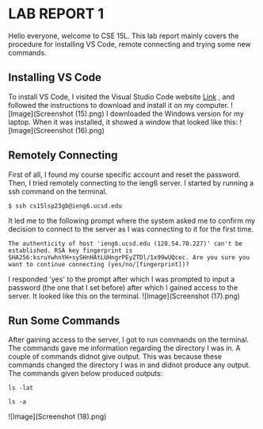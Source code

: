 # **LAB REPORT 1**
Hello everyone, welcome to CSE 15L. This lab report mainly covers the procedure for installing VS Code, remote connecting and trying some new commands.
## **Installing VS Code**
To install VS Code, I visited the Visual Studio Code website [Link](https://code.visualstudio.com/) , and followed the instructions to download and install it on my computer. 
![Image](Screenshot (15).png)
I downloaded the Windows version for my laptop. When it was installed, it showed a window that looked like this:
![Image](Screenshot (16).png)
## **Remotely Connecting**
First of all, I found my course specific account and reset the password. Then, I tried remotely connecting to the ieng6 server. I started by running a ssh command on the terminal.

`$ ssh cs15lsp23gb@ieng6.ucsd.edu`

It led me to the following prompt where the system asked me to confirm my decision to connect to the server as I was connecting to it for the first time.

`The authenticity of host 'ieng6.ucsd.edu (128.54.70.227)' can't be established.
RSA key fingerprint is SHA256:ksruYwhnYH+sySHnHAtLUHngrPEyZTDl/1x99wUQcec.
Are you sure you want to continue connecting (yes/no/[fingerprint])?`

I responded 'yes' to the prompt after which I was prompted to input a password (the one that I set before) after which I gained access to the server. It looked like this on the terminal.
![Image](Screenshot (17).png)
## **Run Some Commands**
After gaining access to the server, I got to run commands on the terminal. The commands gave me information regarding the directory I was in. A couple of commands didnot give output. This was because these commands changed the directory I was in and didnot produce any output. The commands given below produced outputs:

`ls -lat`

`ls -a`

![Image](Screenshot (18).png)

